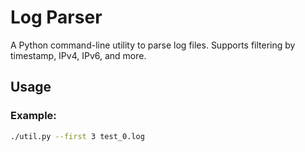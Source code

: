 # Log Parser

A Python command-line utility to parse log files. Supports filtering by timestamp, IPv4, IPv6, and more.

## Usage

### Example:

```bash
./util.py --first 3 test_0.log
